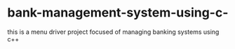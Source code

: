 # bank-management-system-using-c-
this is a menu driver project focused of managing banking systems using c++
